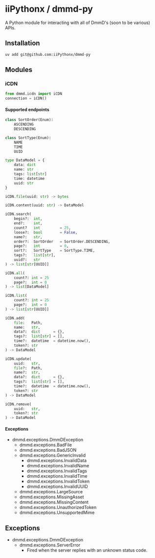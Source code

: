 # iiPythonx / dmmd-py

A Python module for interacting with all of DmmD's (soon to be various) APIs.

## Installation

```sh
uv add git@github.com:iiPythonx/dmmd-py
```

## Modules

### iCDN

```py
from dmmd.icdn import iCDN
connection = iCDN()
```

#### Supported endpoints

```py
class SortOrder(Enum):
    ASCENDING
    DESCENDING

class SortType(Enum):
    NAME
    TIME
    UUID

type DataModel = {
    data: dict
    name: str
    tags: list[str]
    time: datetime
    uuid: str
}

iCDN.file(uuid: str) -> bytes

iCDN.content(uuid: str) -> DataModel

iCDN.search(
    begin?:  int,
    end?:    int,
    count?   int         = 25,
    loose?:  bool        = False,
    name?:   str,
    order?:  SortOrder   = SortOrder.DESCENDING,
    page?:   int         = 0,
    sort?:   SortType    = SortType.TIME,
    tags?:   list[str],
    uuid?:   str
) -> list[str[UUID]]

iCDN.all(
    count?: int = 25
    page?:  int = 0
) -> list[DataModel]

iCDN.list(
    count?: int = 25
    page?:  int = 0
) -> list[str[UUID]]

iCDN.add(
    file:   Path,
    name:   str,
    data?:  dict      = {},
    tags?:  list[str] = [],
    time?:  datetime  = datetime.now(),
    token?: str
) -> DataModel

iCDN.update(
    uuid:   str,
    file?:  Path,
    name?:  str,
    data?:  dict      = {},
    tags?:  list[str] = [],
    time?:  datetime  = datetime.now(),
    token?: str
) -> DataModel

iCDN.remove(
    uuid:   str,
    token?: str
) -> DataModel
```

#### Exceptions

- dmmd.exceptions.DmmDException
    - dmmd.exceptions.BadFile
    - dmmd.exceptions.BadJSON
    - dmmd.exceptions.GenericInvalid
        - dmmd.exceptions.InvalidData
        - dmmd.exceptions.InvalidName
        - dmmd.exceptions.InvalidTags
        - dmmd.exceptions.InvalidTime
        - dmmd.exceptions.InvalidToken
        - dmmd.exceptions.InvalidUUID
    - dmmd.exceptions.LargeSource
    - dmmd.exceptions.MissingAsset
    - dmmd.exceptions.MissingContent
    - dmmd.exceptions.UnauthorizedToken
    - dmmd.exceptions.UnsupportedMime

## Exceptions

- dmmd.exceptions.DmmDException
    - dmmd.exceptions.ServerError
        - Fired when the server replies with an unknown status code.
